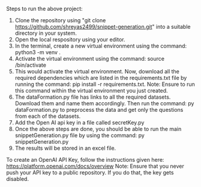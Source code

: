Steps to run the above project:

1) Clone the repository using "git clone https://github.com/shreyas2499/snippet-generation.git" into a suitable directory in your system.
2) Open the local respository using your editor.
3) In the terminal, create a new virtual environment using the command: python3 -m venv <env name>.
4) Activate the virtual environment using the command: source <env name>/bin/activate
5) This would activate the virtual environment. Now, download all the required dependencies which are listed in the requirements.txt file by running the command: pip install -r requirements.txt. Note: Ensure to run this command within the virtual environment you just created.
6) The dataFormation.py file has links to all the required datasets. Download them and name them accordingly. Then run the command: py dataFormation.py to preprocess the data and get only the questions from each of the datasets.
7) Add the Open AI api key in a file called secretKey.py
8) Once the above steps are done, you should be able to run the main snippetGeneration.py file by using the command: py snippetGeneration.py
9) The results will be stored in an excel file.



To create an OpenAI API Key, follow the instructions given here: https://platform.openai.com/docs/overview
Note: Ensure that you never push your API key to a public repository. If you do that, the key gets disabled. 
